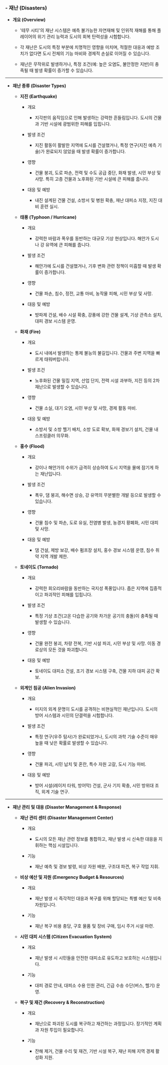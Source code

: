 ### - 재난 (Disasters)

- **개요 (Overview)**
	
    - '테무 시티'의 재난 시스템은 예측 불가능한 자연재해 및 인위적 재해를 통해 플레이어의 위기 관리 능력과 도시의 회복 탄력성을 시험합니다.
	
    - 각 재난은 도시의 특정 부분에 치명적인 영향을 미치며, 적절한 대응과 예방 조치가 없다면 도시 전체의 기능 마비와 경제적 손실로 이어질 수 있습니다.
	
    - 재난은 무작위로 발생하거나, 특정 조건(예: 높은 오염도, 불안정한 지반)이 충족될 때 발생 확률이 증가할 수 있습니다.

---

- **재난 종류 (Disaster Types)**
	
	- **지진 (Earthquake)**
	    - 개요
	        - 지각판의 움직임으로 인해 발생하는 강력한 흔들림입니다. 도시의 건물과 기반 시설에 광범위한 피해를 입힙니다.
		
	    - 발생 조건
	        - 지진 활동이 활발한 지역에 도시를 건설했거나, 특정 연구(지진 예측 기술)가 완료되지 않았을 때 발생 확률이 증가합니다.
		
	    - 영향
	        - 건물 붕괴, 도로 파손, 전력 및 수도 공급 중단, 화재 발생, 시민 부상 및 사망. 특히 고층 건물과 노후화된 기반 시설에 큰 피해를 줍니다.
		
	    - 대응 및 예방
	        - 내진 설계된 건물 건설, 소방서 및 병원 확충, 재난 대피소 지정, 지진 대비 훈련 실시.
	
	- **태풍 (Typhoon / Hurricane)**
	    - 개요
	        - 강력한 바람과 폭우를 동반하는 대규모 기상 현상입니다. 해안가 도시나 강 유역에 큰 피해를 줍니다.
	    - 발생 조건
	        - 해안가에 도시를 건설했거나, 기후 변화 관련 정책이 미흡할 때 발생 확률이 증가합니다.
	    - 영향
	        - 건물 파손, 침수, 정전, 교통 마비, 농작물 피해, 시민 부상 및 사망.

	    - 대응 및 예방

	        - 방파제 건설, 배수 시설 확충, 강풍에 강한 건물 설계, 기상 관측소 설치, 대피 경보 시스템 운영.

	- **화재 (Fire)**

	    - 개요

	        - 도시 내에서 발생하는 통제 불능의 불길입니다. 건물과 주변 지역을 빠르게 태워버립니다.

	    - 발생 조건

	        - 노후화된 건물 밀집 지역, 산업 단지, 전력 시설 과부하, 지진 등의 2차 재난으로 발생할 수 있습니다.

	    - 영향

	        - 건물 소실, 대기 오염, 시민 부상 및 사망, 경제 활동 마비.

	    - 대응 및 예방

	        - 소방서 및 소방 헬기 배치, 소방 도로 확보, 화재 경보기 설치, 건물 내 스프링클러 의무화.

	- **홍수 (Flood)**

	    - 개요

	        - 강이나 해안가의 수위가 급격히 상승하여 도시 지역을 물에 잠기게 하는 재난입니다.

	    - 발생 조건

	        - 폭우, 댐 붕괴, 해수면 상승, 강 유역의 무분별한 개발 등으로 발생할 수 있습니다.

	    - 영향

	        - 건물 침수 및 파손, 도로 유실, 전염병 발생, 농경지 황폐화, 시민 대피 및 사망.

	    - 대응 및 예방

	        - 댐 건설, 제방 보강, 배수 펌프장 설치, 홍수 경보 시스템 운영, 침수 취약 지역 개발 제한.

	- **토네이도 (Tornado)**

	    - 개요

	        - 강력한 회오리바람을 동반하는 국지성 폭풍입니다. 좁은 지역에 집중적이고 파괴적인 피해를 입힙니다.

	    - 발생 조건

	        - 특정 기상 조건(고온 다습한 공기와 차가운 공기의 충돌)이 충족될 때 발생할 수 있습니다.

	    - 영향

	        - 건물 완전 붕괴, 차량 전복, 기반 시설 파괴, 시민 부상 및 사망. 이동 경로상의 모든 것을 파괴합니다.

	    - 대응 및 예방

	        - 토네이도 대피소 건설, 조기 경보 시스템 구축, 건물 지하 대피 공간 확보.

	- **외계인 침공 (Alien Invasion)**

	    - 개요

	        - 미지의 외계 문명이 도시를 공격하는 비현실적인 재난입니다. 도시의 방어 시스템과 시민의 단결력을 시험합니다.

	    - 발생 조건

	        - 특정 연구(우주 탐사)가 완료되었거나, 도시의 과학 기술 수준이 매우 높을 때 낮은 확률로 발생할 수 있습니다.

	    - 영향

	        - 건물 파괴, 시민 납치 및 혼란, 특수 자원 고갈, 도시 기능 마비.

	    - 대응 및 예방

	        - 방어 시설(레이저 타워, 방어막) 건설, 군사 기지 확충, 시민 방위대 조직, 외계 기술 연구.

---

- **재난 관리 및 대응 (Disaster Management & Response)**

	- **재난 관리 센터 (Disaster Management Center)**

	    - 개요

	        - 도시의 모든 재난 관련 정보를 통합하고, 재난 발생 시 신속한 대응을 지휘하는 핵심 시설입니다.

	    - 기능

	        - 재난 예측 및 경보 발령, 비상 자원 배분, 구조대 파견, 복구 작업 지휘.

	- **비상 예산 및 자원 (Emergency Budget & Resources)**

	    - 개요

	        - 재난 발생 시 즉각적인 대응과 복구를 위해 할당되는 특별 예산 및 비축 자원입니다.

	    - 기능

	        - 재난 복구 비용 충당, 구호 물품 및 장비 구매, 임시 주거 시설 마련.

	- **시민 대피 시스템 (Citizen Evacuation System)**

	    - 개요

	        - 재난 발생 시 시민들을 안전한 대피소로 유도하고 보호하는 시스템입니다.

	    - 기능

	        - 대피 경로 안내, 대피소 수용 인원 관리, 긴급 수송 수단(버스, 헬기) 운영.

	- **복구 및 재건 (Recovery & Reconstruction)**

	    - 개요

	        - 재난으로 파괴된 도시를 복구하고 재건하는 과정입니다. 장기적인 계획과 자원 투입이 필요합니다.

	    - 기능

	        - 잔해 제거, 건물 수리 및 재건, 기반 시설 복구, 재난 피해 지역 경제 활성화 지원.